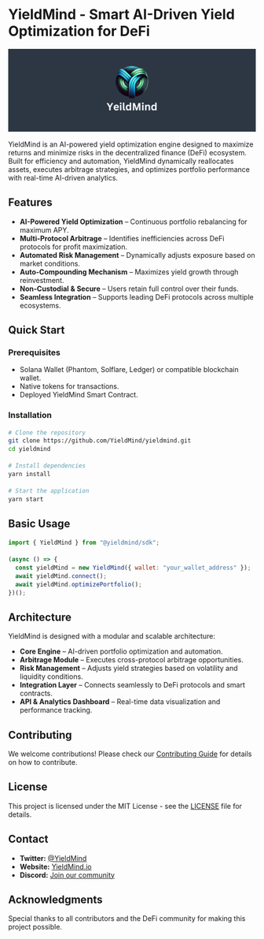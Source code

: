 # YieldMind - Smart AI-Driven Yield Optimization for DeFi

![YieldMind Banner](https://raw.githubusercontent.com/Insolitus-Labs/YieldMind/refs/heads/main/Banner.png)

YieldMind is an AI-powered yield optimization engine designed to maximize returns and minimize risks in the decentralized finance (DeFi) ecosystem. Built for efficiency and automation, YieldMind dynamically reallocates assets, executes arbitrage strategies, and optimizes portfolio performance with real-time AI-driven analytics.

## Features

- **AI-Powered Yield Optimization** – Continuous portfolio rebalancing for maximum APY.
- **Multi-Protocol Arbitrage** – Identifies inefficiencies across DeFi protocols for profit maximization.
- **Automated Risk Management** – Dynamically adjusts exposure based on market conditions.
- **Auto-Compounding Mechanism** – Maximizes yield growth through reinvestment.
- **Non-Custodial & Secure** – Users retain full control over their funds.
- **Seamless Integration** – Supports leading DeFi protocols across multiple ecosystems.

## Quick Start

### Prerequisites
- Solana Wallet (Phantom, Solflare, Ledger) or compatible blockchain wallet.
- Native tokens for transactions.
- Deployed YieldMind Smart Contract.

### Installation
```sh
# Clone the repository
git clone https://github.com/YieldMind/yieldmind.git
cd yieldmind

# Install dependencies
yarn install

# Start the application
yarn start
```

## Basic Usage
```js
import { YieldMind } from "@yieldmind/sdk";

(async () => {
  const yieldMind = new YieldMind({ wallet: "your_wallet_address" });
  await yieldMind.connect();
  await yieldMind.optimizePortfolio();
})();
```

## Architecture
YieldMind is designed with a modular and scalable architecture:

- **Core Engine** – AI-driven portfolio optimization and automation.
- **Arbitrage Module** – Executes cross-protocol arbitrage opportunities.
- **Risk Management** – Adjusts yield strategies based on volatility and liquidity conditions.
- **Integration Layer** – Connects seamlessly to DeFi protocols and smart contracts.
- **API & Analytics Dashboard** – Real-time data visualization and performance tracking.

## Contributing
We welcome contributions! Please check our [Contributing Guide](CONTRIBUTING.md) for details on how to contribute.

## License
This project is licensed under the MIT License - see the [LICENSE](LICENSE) file for details.

## Contact
- **Twitter:** [@YieldMind](https://twitter.com/YieldMind)
- **Website:** [YieldMind.io](https://yieldmind.io)
- **Discord:** [Join our community](https://discord.gg/yieldmind)

## Acknowledgments
Special thanks to all contributors and the DeFi community for making this project possible.

